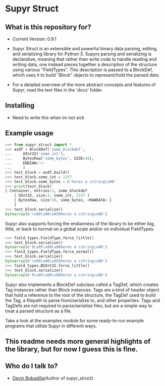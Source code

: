 # Supyr Struct

## What is this repository for?

* Current Version: 0.9.1

* Supyr Struct is an extensible and powerful binary data parsing, editing, and serializing library for Python 3. Supyrs parsing and serializing is declarative, meaning that rather than write code to handle reading and writing data, one instead pieces together a description of the structure using various "FieldTypes". This description is passed to a BlockDef, which uses it to build "Block" objects to represent/hold the parsed data.

* For a detailed overview of the more abstract concepts and features of Supyr, read the text files in the 'docs' folder.

## Installing
* Need to write this when im not sick


## Example usage

```python
>>> from supyr_struct import *
>>> asdf = BlockDef('some_blockdef',
...     UInt32('some_int'),
...     BytesRaw('some_bytes', SIZE=16),
...     ENDIAN='>'
...     )
>>> test_block = asdf.build()
>>> test_block.some_int = 1337
>>> test_block.some_bytes = b'heres a cstring\x00'
>>> print(test_block)
[ Container, entries:2, some_blockdef
    [ UInt32, size:4, some_int, 1337 ]
    [ BytesRaw, size:16, some_bytes, <RAWDATA> ]
    ]
>>> test_block.serialize()
bytearray(b'\x00\x00\x059heres a cstring\x00')
```

Supyr also supports forcing the endianness of the library to be either big, little, or back to normal on a global scale and/or on individual FieldTypes.

```python
>>> field_types.FieldType.force_little()
>>> test_block.serialize()
bytearray(b'9\x05\x00\x00heres a cstring\x00')
>>> field_types.FieldType.force_normal()
>>> test_block.serialize()
bytearray(b'\x00\x00\x059heres a cstring\x00')
>>> field_types.BUInt32.force_little()
>>> test_block.serialize()
bytearray(b'9\x05\x00\x00heres a cstring\x00')
```

Supyr also implements a BlockDef subclass called a TagDef, which creates Tag instances rather than Block instances. Tags are a kind of header object that hold a reference to the root of the structure, the TagDef used to build the Tag, a filepath to parse from/serialize to, and other properties. Tags and TagDefs are not required to parse/serialize files, but are a simple way to treat a parsed structure as a file.

Take a look at the examples module for some ready-to-run example programs that utilize Supyr in different ways.

This readme needs more general highlights of the library, but for now I guess this is fine.
-

## Who do I talk to?

* [Devin Bobadilla](mosesbobadilla@gmail.com)(Author of supyr_struct)